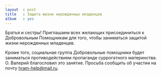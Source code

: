 ```yaml
---
layout  : post
title   : Защита жизни нерожденных младенцев
album   : yes
---
```


Братья и сестры! Приглашаем всех желающих присоединиться к Добровольным Помощникам для того, чтобы заниматься защитой жизни нерожденных младенцев.

Кроме того, социальная группа Добровольные помощники будет заниматься противодействием пропаганде суррогатного материнства. О. Валерий благословил это занятие. Просьба сообщить об участии на почту hram-help@mail.ru.
